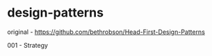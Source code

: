 # design-patterns


original - https://github.com/bethrobson/Head-First-Design-Patterns

001 - Strategy
